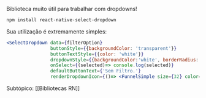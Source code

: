 Biblioteca muito útil para trabalhar com dropdowns!

```jsx
npm install react-native-select-dropdown
```

Sua utilização é extremamente simples:

```jsx
<SelectDropdown data={filterOption}
                buttonStyle={{backgroundColor: 'transparent'}}
                buttonTextStyle={{color: 'white'}}
                dropdownStyle={{backgroundColor:'white', borderRadius: 6}}
                onSelect={(selected)=> console.log(selected)}
                defaultButtonText={'Sem Filtro.'}
                renderDropdownIcon={()=> <FunnelSimple size={32} color={'white'}/>}
```


Subtópico: [[Bibliotecas RN]]